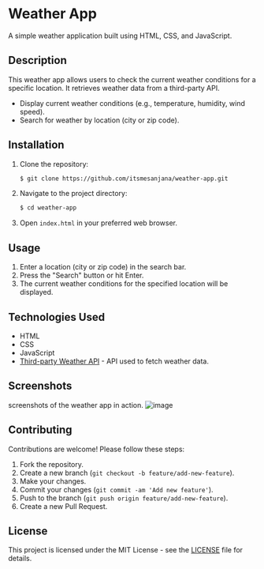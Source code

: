 # Weather App

A simple weather application built using HTML, CSS, and JavaScript.

## Description

This weather app allows users to check the current weather conditions for a specific location. It retrieves weather data from a third-party API.

- Display current weather conditions (e.g., temperature, humidity, wind speed).
- Search for weather by location (city or zip code).

## Installation

1. Clone the repository:

    ```bash
    $ git clone https://github.com/itsmesanjana/weather-app.git
    ```

2. Navigate to the project directory:

    ```bash
    $ cd weather-app
    ```

3. Open `index.html` in your preferred web browser.

## Usage

1. Enter a location (city or zip code) in the search bar.
2. Press the "Search" button or hit Enter.
3. The current weather conditions for the specified location will be displayed.

## Technologies Used

- HTML
- CSS
- JavaScript
- [Third-party Weather API]( 'https://api.openweathermap.org/data/2.5/weather';
) - API used to fetch weather data.

## Screenshots
 screenshots of the weather app in action.
![image](https://github.com/itsmesanjana/Weather-App/assets/105939673/9818b346-ed98-493b-bf76-4b2a0a18dee2)


## Contributing

Contributions are welcome! Please follow these steps:

1. Fork the repository.
2. Create a new branch (`git checkout -b feature/add-new-feature`).
3. Make your changes.
4. Commit your changes (`git commit -am 'Add new feature'`).
5. Push to the branch (`git push origin feature/add-new-feature`).
6. Create a new Pull Request.

## License

This project is licensed under the MIT License - see the [LICENSE](LICENSE) file for details.

